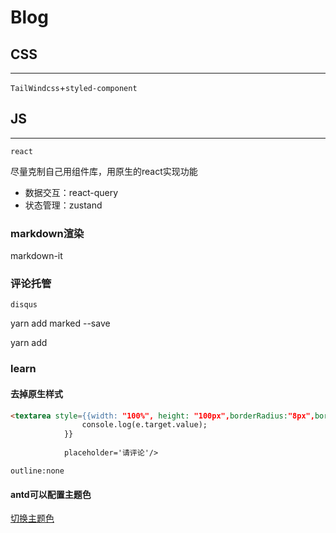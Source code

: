 # Blog
## CSS
<hr/>

`TailWindcss`+`styled-component`
## JS
<hr/>

`react`

尽量克制自己用组件库，用原生的react实现功能

- 数据交互：react-query
- 状态管理：zustand

### markdown渲染
markdown-it


### 评论托管
`disqus`

yarn add marked --save

yarn add


### learn
#### 去掉原生样式
```html
<textarea style={{width: "100%", height: "100px",borderRadius:"8px",border:"0",outline:"none"}} onChange={(e) => {
                console.log(e.target.value);
            }}
            
            placeholder='请评论'/>
```
`outline:none`

#### antd可以配置主题色

[切换主题色](https://ant.design/docs/react/customize-theme-cn)